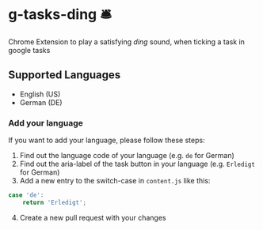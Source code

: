 # g-tasks-ding 🛎️
Chrome Extension to play a satisfying _ding_ sound, when ticking a task in google tasks

## Supported Languages

- English (US)
- German (DE)

### Add your language

If you want to add your language, please follow these steps:

1. Find out the language code of your language (e.g. `de` for German)
2. Find out the aria-label of the task button in your language (e.g. `Erledigt` for German)
3. Add a new entry to the switch-case in `content.js` like this:
```javascript
case 'de':
    return 'Erledigt';
```
4. Create a new pull request with your changes